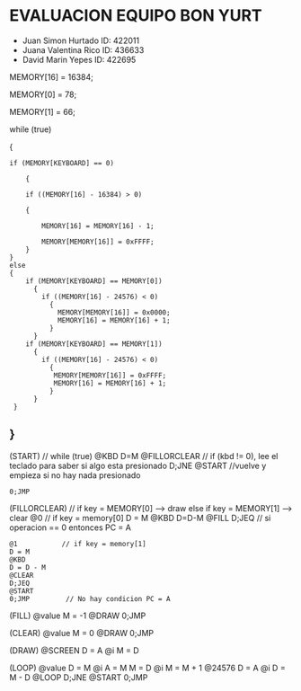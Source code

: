 # EVALUACION EQUIPO BON YURT

- Juan Simon Hurtado ID: 422011
- Juana Valentina Rico ID: 436633
- David Marin Yepes ID: 422695

MEMORY[16] = 16384;

MEMORY[0] = 78;

MEMORY[1] = 66;

while (true)

{

    if (MEMORY[KEYBOARD] == 0)
    
        {
    
        if ((MEMORY[16] - 16384) > 0)
        
        {
        
            MEMORY[16] = MEMORY[16] - 1;
            
            MEMORY[MEMORY[16]] = 0xFFFF;
        }
    }
    else
    {
        if (MEMORY[KEYBOARD] == MEMORY[0])
          {
            if ((MEMORY[16] - 24576) < 0)
              {
                MEMORY[MEMORY[16]] = 0x0000;
                MEMORY[16] = MEMORY[16] + 1;
              }
          }
        if (MEMORY[KEYBOARD] == MEMORY[1])
          {
            if ((MEMORY[16] - 24576) < 0)
              {
               MEMORY[MEMORY[16]] = 0xFFFF;
               MEMORY[16] = MEMORY[16] + 1;
              }
          } 
     }
}
--
(START)			// while (true)
	@KBD
	D=M
	@FILLORCLEAR	// if (kbd != 0), lee el teclado para saber si algo esta presionado
	D;JNE
	@START  //vuelve y empieza si no hay nada presionado

	0;JMP

(FILLORCLEAR)
// if key = MEMORY[0] --> draw else if key = MEMORY[1] --> clear
	@0            // if key = memory[0]
    D = M
    @KBD
    D=D-M
	@FILL
	D;JEQ        // si operacion == 0 entonces PC = A

	@1           // if key = memory[1]
	D = M
	@KBD
	D = D - M
	@CLEAR
	D;JEQ
	@START
	0;JMP         // No hay condicion PC = A

(FILL)
	@value
	M = -1
	@DRAW
	0;JMP

(CLEAR)
	@value
	M = 0
	@DRAW
	0;JMP

(DRAW)
	@SCREEN
	D = A
	@i
	M = D

(LOOP)
	@value
	D = M
	@i
	A = M
	M = D
	@i
	M = M + 1
	@24576
	D = A
	@i
	D = M - D
	@LOOP
	D;JNE
	@START
	0;JMP
